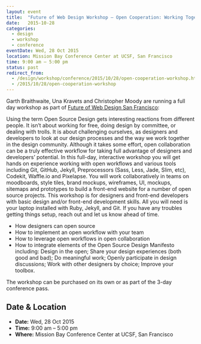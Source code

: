 ```yaml
---
layout: event
title:  "Future of Web Design Workshop – Open Cooperation: Working Together 2015"
date:   2015-10-28
categories:
  - design
  - workshop
  - conference
eventDate: Wed, 28 Oct 2015
location: Mission Bay Conference Center at UCSF, San Francisco
time: 9:00 am – 5:00 pm
status: past
redirect_from:
  - /design/workshop/conference/2015/10/28/open-cooperation-workshop.html
  - /2015/10/28/open-cooperation-workshop
---
```


Garth Braithwaite, Una Kravets and Christopher Moody are running a full day workshop as part of [Future of Web Design San Francisco](https://futureofwebdesign.com/san-francisco-2015):

Using the term Open Source Design gets interesting reactions from different people. It isn’t about working for free, doing design by committee, or dealing with trolls. It is about challenging ourselves, as designers and developers to look at our design processes and the way we work together in the design community. Although it takes some effort, open collaboration can be a truly effective workflow for taking full advantage of designers and developers’ potential. In this full-day, interactive workshop you will get hands on experience working with open workflows and various tools including Git, GitHub, Jekyll, Preprocessors (Sass, Less, Jade, Slim, etc), Codekit, Waffle.io and Pixelapse. You will work collaboratively in teams on moodboards, style tiles, brand mockups, wireframes, UI, mockups, sitemaps and prototypes to build a front-end website for a number of open source projects. This workshop is for designers and front-end developers with basic design and/or front-end development skills. All you will need is your laptop installed with Ruby, Jekyll, and Git. If you have any troubles getting things setup, reach out and let us know ahead of time.

- How designers can open source
- How to implement an open workflow with your team
- How to leverage open workflows in open collaboration
- How to integrate elements of the Open Source Design Manifesto including: Design in the open; Share your design experiences (both good and bad); Do meaningful work; Openly participate in design discussions; Work with other designers by choice; Improve your toolbox.

The workshop can be purchased on its own or as part of the 3-day conference pass.


## Date & Location

- **Date:** Wed, 28 Oct 2015
- **Time:** 9:00 am – 5:00 pm
- **Where:** Mission Bay Conference Center at UCSF, San Francisco
